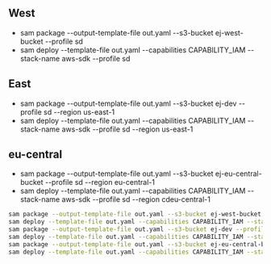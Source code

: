 ## West
* sam package --output-template-file out.yaml --s3-bucket ej-west-bucket --profile sd
* sam deploy --template-file out.yaml --capabilities CAPABILITY_IAM --stack-name aws-sdk --profile sd

## East
* sam package --output-template-file out.yaml --s3-bucket ej-dev --profile sd --region us-east-1
* sam deploy --template-file out.yaml --capabilities CAPABILITY_IAM --stack-name aws-sdk --profile sd --region us-east-1

## eu-central
* sam package --output-template-file out.yaml --s3-bucket ej-eu-central-bucket --profile sd --region eu-central-1
* sam deploy --template-file out.yaml --capabilities CAPABILITY_IAM --stack-name aws-sdk --profile sd --region cdeu-central-1

```bash
sam package --output-template-file out.yaml --s3-bucket ej-west-bucket --profile sd && \
sam deploy --template-file out.yaml --capabilities CAPABILITY_IAM --stack-name aws-sdk --profile sd && \
sam package --output-template-file out.yaml --s3-bucket ej-dev --profile sd --region us-east-1 && \
sam deploy --template-file out.yaml --capabilities CAPABILITY_IAM --stack-name aws-sdk --profile sd --region us-east-1 && \
sam package --output-template-file out.yaml --s3-bucket ej-eu-central-bucket --profile sd --region eu-central-1 && \
sam deploy --template-file out.yaml --capabilities CAPABILITY_IAM --stack-name aws-sdk --profile sd --region eu-central-1
```